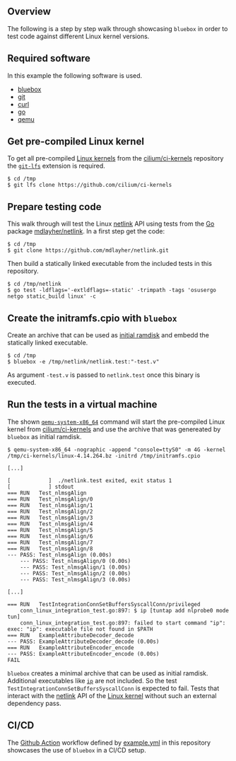 ## Overview

The following is a step by step walk through showcasing `bluebox` in order to test code against different Linux kernel versions.

## Required software

In this example the following software is used.

- [bluebox](https://github.com/florianl/bluebox)
- [git](https://git-scm.com/)
- [curl](https://curl.se/)
- [go](https://go.dev/)
- [qemu](https://www.qemu.org/)

## Get pre-compiled Linux kernel
To get all pre-compiled [Linux kernels](https://kernel.org/) from the [cilium/ci-kernels](https://github.com/cilium/ci-kernels) repository the [`git-lfs`](https://git-lfs.github.com/) extension is required.

```
$ cd /tmp
$ git lfs clone https://github.com/cilium/ci-kernels
```

## Prepare testing code
This walk through will test the Linux [netlink](https://man7.org/linux/man-pages/man7/netlink.7.html) API using tests from the [Go](https://go.dev/) package [mdlayher/netlink](https://github.com/mdlayher/netlink). In a first step get the code:
```
$ cd /tmp
$ git clone https://github.com/mdlayher/netlink.git
```
Then build a statically linked executable from the included tests in this repository.
```
$ cd /tmp/netlink
$ go test -ldflags='-extldflags=-static' -trimpath -tags 'osusergo netgo static_build linux' -c
```

## Create the initramfs.cpio with `bluebox`
Create an archive that can be used as [initial ramdisk](https://en.wikipedia.org/wiki/Initial_ramdisk) and embedd the statically linked executable.
```
$ cd /tmp
$ bluebox -e /tmp/netlink/netlink.test:"-test.v"
```
As argument `-test.v` is passed to `netlink.test` once this binary is executed.

## Run the tests in a virtual machine
The shown [`qemu-system-x86_64`](https://www.qemu.org/) command will start the pre-compiled Linux kernel from [cilium/ci-kernels](https://github.com/cilium/ci-kernels) and use the archive that was genereated by `bluebox` as initial ramdisk.
```
$ qemu-system-x86_64 -nographic -append "console=ttyS0" -m 4G -kernel /tmp/ci-kernels/linux-4.14.264.bz -initrd /tmp/initramfs.cpio

[...]

[            ]	./netlink.test exited, exit status 1
[            ] stdout
=== RUN   Test_nlmsgAlign
=== RUN   Test_nlmsgAlign/0
=== RUN   Test_nlmsgAlign/1
=== RUN   Test_nlmsgAlign/2
=== RUN   Test_nlmsgAlign/3
=== RUN   Test_nlmsgAlign/4
=== RUN   Test_nlmsgAlign/5
=== RUN   Test_nlmsgAlign/6
=== RUN   Test_nlmsgAlign/7
=== RUN   Test_nlmsgAlign/8
--- PASS: Test_nlmsgAlign (0.00s)
    --- PASS: Test_nlmsgAlign/0 (0.00s)
    --- PASS: Test_nlmsgAlign/1 (0.00s)
    --- PASS: Test_nlmsgAlign/2 (0.00s)
    --- PASS: Test_nlmsgAlign/3 (0.00s)

[...]

=== RUN   TestIntegrationConnSetBuffersSyscallConn/privileged
    conn_linux_integration_test.go:897: $ ip [tuntap add nlprobe0 mode tun]
    conn_linux_integration_test.go:897: failed to start command "ip": exec: "ip": executable file not found in $PATH
=== RUN   ExampleAttributeDecoder_decode
--- PASS: ExampleAttributeDecoder_decode (0.00s)
=== RUN   ExampleAttributeEncoder_encode
--- PASS: ExampleAttributeEncoder_encode (0.00s)
FAIL
```

`bluebox` creates a minimal archive that can be used as initial ramdisk. Additional executables like [`ip`](https://man7.org/linux/man-pages/man8/ip.8.html) are not included. So the test `TestIntegrationConnSetBuffersSyscallConn` is expected to fail. Tests that interact with the [netlink](https://man7.org/linux/man-pages/man7/netlink.7.html) API of the [Linux kernel](https://kernel.org/) without such an external dependency pass.

## CI/CD

The [Github Action](https://docs.github.com/en/actions) workflow defined by [example.yml](https://github.com/florianl/bluebox/blob/main/.github/workflows/example.yml) in this repository showcases the use of `bluebox` in a CI/CD setup.
